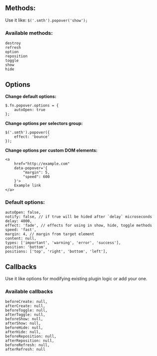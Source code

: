 ## Methods: ##

Use it like: `$('.smth').popover('show');`
   
### Available methods: ###

    destroy
    refresh
    option
    reposition
    toggle
    show
    hide

## Options ##

**Change default options:**
    
    $.fn.popover.options = {
        autoOpen: true
    };

**Change options per selectors group:**

    $('.smth').popover({
        effect: 'bounce'
    });

**Change options per custom DOM elements:**
    
    <a
        href="http://example.com"
        data-popover='{
            "margin": 5,
            "speed": 600
        }'>
        Example link
    </a>


### Default options: ###

    autoOpen: false,
    notify: false, // if true will be hided after `delay` microseconds 
    delay: 4000, 
    effect: 'fade', // effects for using in show, hide, toggle methods
    speed: 'fast', 
    margin: 4, // margin from target element
    content: null,
    types: ['important', 'warning', 'error', 'success'],
    position: 'bottom',
    positions: ['top', 'right', 'bottom', 'left'],

## Callbacks ##

Use it like options for modifying existing plugin logic or add your one.

### Available callbacks ###

    beforeCreate: null,
    afterCreate: null,
    beforeToggle: null,
    afterToggle: null,
    beforeShow: null,
    afterShow: null,
    beforeHide: null,
    afterHide: null,
    beforeReposition: null,
    afterReposition: null,
    beforeRefresh: null,
    afterRefresh: null
